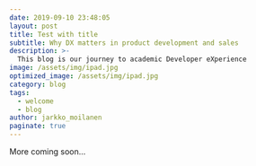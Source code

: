 ```yaml
---
date: 2019-09-10 23:48:05
layout: post
title: Test with title
subtitle: Why DX matters in product development and sales
description: >-
  This blog is our journey to academic Developer eXperience
image: /assets/img/ipad.jpg
optimized_image: /assets/img/ipad.jpg
category: blog
tags:
  - welcome
  - blog
author: jarkko_moilanen
paginate: true
---
```


More coming soon...

